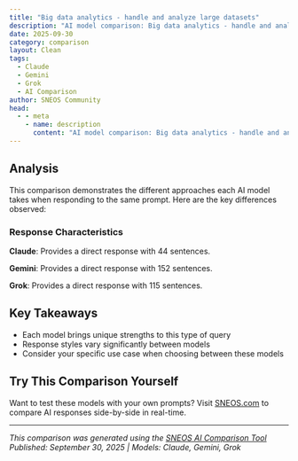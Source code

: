 ```yaml
---
title: "Big data analytics - handle and analyze large datasets"
description: "AI model comparison: Big data analytics - handle and analyze large datasets..."
date: 2025-09-30
category: comparison
layout: Clean
tags:
  - Claude
  - Gemini
  - Grok
  - AI Comparison
author: SNEOS Community
head:
  - - meta
    - name: description
      content: "AI model comparison: Big data analytics - handle and analyze large datasets..."
---
```


<ChatComparison
  title="Big data analytics - handle and analyze large datasets"
  prompt="Big data analytics - handle and analyze large datasets"
  :responses='{
    "Claude": "# Big Data Analytics: A Comprehensive Guide\n\n## What is Big Data Analytics?\n\nBig data analytics is the process of examining large, complex datasets to uncover hidden patterns, correlations, market trends, and customer preferences. It involves using advanced analytical techniques and technologies to extract meaningful insights from data that\u0027s too large or complex for traditional data processing methods.\n\n## The 5 V\u0027s of Big Data\n\n### 1. **Volume**\n- Massive amounts of data (terabytes to petabytes)\n- Growing exponentially every day\n\n### 2. **Velocity**\n- High speed of data generation and processing\n- Real-time or near-real-time analysis requirements\n\n### 3. **Variety**\n- Structured, semi-structured, and unstructured data\n- Multiple formats: text, images, videos, logs, sensors\n\n### 4. **Veracity**\n- Data quality and accuracy concerns\n- Dealing with incomplete or inconsistent data\n\n### 5. **Value**\n- Extracting meaningful insights and business value\n- Converting raw data into actionable intelligence\n\n## Key Technologies and Tools\n\n### **Storage Solutions**\n\u0060\u0060\u0060\n\u2022 Hadoop Distributed File System (HDFS)\n\u2022 Apache Cassandra\n\u2022 MongoDB\n\u2022 Amazon S3\n\u2022 Google Cloud Storage\n\u0060\u0060\u0060\n\n### **Processing Frameworks**\n\u0060\u0060\u0060python\n# Apache Spark Example\nfrom pyspark.sql import SparkSession\nfrom pyspark.sql.functions import *\n\nspark = SparkSession.builder \\\n    .appName(\u0022BigDataAnalysis\u0022) \\\n    .getOrCreate()\n\n# Read large dataset\ndf = spark.read.parquet(\u0022hdfs://large_dataset.parquet\u0022)\n\n# Perform transformations\nresult = df.groupBy(\u0022category\u0022) \\\n    .agg(avg(\u0022price\u0022).alias(\u0022avg_price\u0022),\n         count(\u0022*\u0022).alias(\u0022count\u0022)) \\\n    .orderBy(\u0022avg_price\u0022, ascending=False)\n\nresult.show()\n\u0060\u0060\u0060\n\n### **Analytics Tools**\n- **Apache Spark**: In-memory processing\n- **Apache Flink**: Stream processing\n- **Elasticsearch**: Search and analytics\n- **Apache Kafka**: Real-time data streaming\n- **TensorFlow/PyTorch**: Machine learning at scale\n\n## Big Data Analytics Process\n\n### 1. **Data Collection**\n\u0060\u0060\u0060python\n# Example: Streaming data collection with Kafka\nfrom kafka import KafkaConsumer\nimport json\n\nconsumer = KafkaConsumer(\n    \u0027user_events\u0027,\n    bootstrap_servers=[\u0027localhost:9092\u0027],\n    value_deserializer=lambda x: json.loads(x.decode(\u0027utf-8\u0027))\n)\n\nfor message in consumer:\n    event_data = message.value\n    # Process streaming data\n    process_event(event_data)\n\u0060\u0060\u0060\n\n### 2. **Data Storage**\n\u0060\u0060\u0060sql\n-- Example: Storing in distributed database\nCREATE TABLE user_events (\n    user_id BIGINT,\n    event_type STRING,\n    timestamp TIMESTAMP,\n    properties MAP\u003CSTRING, STRING\u003E\n) USING DELTA\nPARTITIONED BY (date(timestamp))\n\u0060\u0060\u0060\n\n### 3. **Data Processing**\n\u0060\u0060\u0060python\n# Example: Batch processing with Spark\ndef process_user_behavior(spark):\n    # Read data\n    events = spark.read.table(\u0022user_events\u0022)\n    \n    # Complex transformations\n    user_metrics = events \\\n        .filter(col(\u0022event_type\u0022) == \u0022purchase\u0022) \\\n        .groupBy(\u0022user_id\u0022) \\\n        .agg(\n            sum(\u0022amount\u0022).alias(\u0022total_spent\u0022),\n            count(\u0022*\u0022).alias(\u0022purchase_count\u0022),\n            avg(\u0022amount\u0022).alias(\u0022avg_purchase\u0022)\n        )\n    \n    return user_metrics\n\u0060\u0060\u0060\n\n### 4. **Analytics and Insights**\n\u0060\u0060\u0060python\n# Machine Learning on Big Data\nfrom pyspark.ml import Pipeline\nfrom pyspark.ml.feature import VectorAssembler\nfrom pyspark.ml.regression import RandomForestRegressor\n\n# Feature engineering\nassembler = VectorAssembler(\n    inputCols=[\u0022feature1\u0022, \u0022feature2\u0022, \u0022feature3\u0022],\n    outputCol=\u0022features\u0022\n)\n\n# Model training\nrf = RandomForestRegressor(featuresCol=\u0022features\u0022, labelCol=\u0022target\u0022)\n\n# Create pipeline\npipeline = Pipeline(stages=[assembler, rf])\n\n# Train model on large dataset\nmodel = pipeline.fit(training_data)\n\u0060\u0060\u0060\n\n## Types of Big Data Analytics",
    "Gemini": "Okay, let\u0027s break down big data analytics, focusing on how it handles and analyzes large datasets. This is a vast and complex field, so we\u0027ll cover the key concepts and technologies involved.\n\n**What is Big Data Analytics?**\n\nBig data analytics is the process of examining large and varied datasets \u2013 known as \u0022big data\u0022 \u2013 to uncover hidden patterns, unknown correlations, market trends, customer preferences, and other useful information. This information can be used to make more informed business decisions, improve operations, and gain a competitive advantage.\n\n**Key Characteristics of Big Data (The 5 V\u0027s):**\n\n*   **Volume:** The sheer size of the data.  We\u0027re talking about terabytes (TB), petabytes (PB), and even exabytes (EB) of data.\n*   **Velocity:** The speed at which data is generated and processed.  This includes real-time or near real-time data streams.\n*   **Variety:** The different types and formats of data.  This can be structured (e.g., data in a relational database), semi-structured (e.g., XML, JSON), and unstructured (e.g., text, images, audio, video).\n*   **Veracity:** The quality and accuracy of the data.  Big data often contains noise, inconsistencies, and biases.\n*   **Value:** The insights and business benefits derived from analyzing the data.  This is the ultimate goal of big data analytics.\n\n**The Process of Handling and Analyzing Large Datasets:**\n\nThe big data analytics process typically involves several stages:\n\n1.  **Data Collection/Acquisition:**\n\n    *   **Sources:** Data comes from various sources, including:\n        *   **Internal sources:** Transactional databases, CRM systems, web server logs, sensor data (IoT devices).\n        *   **External sources:** Social media, public datasets, market research reports, third-party data providers.\n    *   **Methods:**\n        *   **Data ingestion:** Transferring data from source systems to the big data platform. This might involve:\n            *   **Batch processing:** Moving large volumes of data at scheduled intervals.\n            *   **Stream processing:** Continuously ingesting and processing data as it arrives.\n        *   **APIs:** Using Application Programming Interfaces to connect to and extract data from different sources.\n        *   **Web scraping:** Extracting data from websites.\n\n2.  **Data Storage:**\n\n    *   **Distributed Storage:** Due to the volume of data, traditional database systems often aren\u0027t sufficient.  Distributed storage solutions are used:\n        *   **Hadoop Distributed File System (HDFS):** A popular open-source file system designed to store large files across a cluster of commodity hardware. It provides fault tolerance and high throughput.\n        *   **Cloud Storage (e.g., Amazon S3, Azure Blob Storage, Google Cloud Storage):** Cloud-based object storage services offer scalability, durability, and cost-effectiveness.\n        *   **NoSQL Databases:** These databases are designed to handle unstructured and semi-structured data and can scale horizontally.  Examples include:\n            *   **Key-value stores (e.g., Redis, DynamoDB)**\n            *   **Document databases (e.g., MongoDB, Couchbase)**\n            *   **Column-family stores (e.g., Cassandra, HBase)**\n            *   **Graph databases (e.g., Neo4j)**\n\n3.  **Data Processing and Cleaning:**\n\n    *   **Data Cleaning (Data Wrangling):**  This is a critical step to ensure data quality. It involves:\n        *   **Handling missing values:** Imputation, deletion.\n        *   **Removing duplicates:** Identifying and removing redundant records.\n        *   **Correcting errors:** Fixing inconsistencies and inaccuracies.\n        *   **Data type conversion:**  Converting data to the appropriate formats.\n    *   **Data Transformation:** Converting data into a suitable format for analysis:\n        *   **Normalization:** Scaling data to a specific range.\n        *   **Standardization:** Transforming data to have a mean of 0 and a standard deviation of 1.\n        *   **Aggregation:** Summarizing data (e.g., calculating averages, sums, counts).\n        *   **Feature engineering:** Creating new features from existing ones to improve model performance.\n    *   **Technologies:**\n        *   **MapReduce:** A programming model and software framework for processing large datasets in parallel.  Hadoop is a popular implementation of MapReduce.\n        *   **Spark:** A fast and general-purpose cluster computing system that provides in-memory data processing capabilities.  It\u0027s often used for iterative algorithms and real-time analytics.\n        *   **Dataflow/Beam:** A unified programming model for both batch and stream processing.\n        *   **Data processing pipelines (e.g., using Python, R, or specialized tools):** Creating automated workflows for data cleaning and transformation.\n\n4.  **Data Analysis:**\n\n    *   **Types of Analysis:**\n        *   **Descriptive Analytics:** Summarizing and describing the data (e.g., calculating statistics, creating visualizations).  Answers the question: \u0022What happened?\u0022\n        *   **Diagnostic Analytics:** Identifying the reasons why something happened (e.g., performing root cause analysis). Answers the question: \u0022Why did it happen?\u0022\n        *   **Predictive Analytics:** Using statistical models and machine learning to predict future outcomes (e.g., forecasting sales, predicting customer churn). Answers the question: \u0022What will happen?\u0022\n        *   **Prescriptive Analytics:** Recommending actions to optimize outcomes (e.g., suggesting personalized offers, optimizing pricing). Answers the question: \u0022What should we do?\u0022\n    *   **Techniques:**\n        *   **Statistical Analysis:** Regression analysis, hypothesis testing, time series analysis.\n        *   **Machine Learning:**\n            *   **Supervised Learning:** Building models to predict a target variable based on input features (e.g., classification, regression).\n            *   **Unsupervised Learning:** Discovering patterns and relationships in data without a target variable (e.g., clustering, dimensionality reduction, anomaly detection).\n            *   **Deep Learning:** Using neural networks with multiple layers to learn complex patterns from data (e.g., image recognition, natural language processing).\n        *   **Data Mining:** Discovering patterns and relationships in large datasets using techniques such as association rule mining, sequence mining, and classification.\n        *   **Text Analytics:** Extracting insights from text data (e.g., sentiment analysis, topic modeling).\n        *   **Graph Analytics:** Analyzing relationships between entities in a graph data structure (e.g., social network analysis, fraud detection).\n\n5.  **Data Visualization and Reporting:**\n\n    *   **Tools:**\n        *   **Tableau:** A popular data visualization tool for creating interactive dashboards and reports.\n        *   **Power BI:** Microsoft\u0027s business intelligence platform for data visualization and analysis.\n        *   **Looker:** A data analytics platform that provides a unified view of data across an organization.\n        *   **D3.js:** A JavaScript library for creating custom data visualizations.\n        *   **Python libraries (e.g., Matplotlib, Seaborn, Plotly):**  Used for creating visualizations within Python code.\n    *   **Purpose:**  To communicate insights from the data analysis in a clear and understandable way to stakeholders.\n\n6.  **Deployment and Monitoring:**\n\n    *   **Integration with business processes:**  Incorporating the insights from the analysis into decision-making and operational systems.\n    *   **Model deployment:**  Putting machine learning models into production so they can be used to make predictions.\n    *   **Monitoring:**  Tracking the performance of models and pipelines to ensure they are working correctly and providing accurate results.\n    *   **Feedback loop:**  Collecting feedback from users and using it to improve the analysis and models.\n\n**Key Technologies and Tools:**\n\n*   **Hadoop:** An open-source framework for distributed storage and processing of large datasets.\n*   **Spark:** A fast and general-purpose cluster computing system.\n*   **Cloud Platforms (AWS, Azure, Google Cloud):**  Provide a wide range of big data services, including storage, processing, analytics, and machine learning.\n*   **NoSQL Databases:**  Designed to handle unstructured and semi-structured data and can scale horizontally.\n*   **Programming Languages (Python, R, Java, Scala):**  Used for data processing, analysis, and model building.\n*   **Data Visualization Tools (Tableau, Power BI, Looker):**  Used for creating interactive dashboards and reports.\n*   **Message Queues (Kafka, RabbitMQ):**  Used for ingesting and processing real-time data streams.\n*   **ETL Tools (Informatica, Talend, AWS Glue):**  Used for extracting, transforming, and loading data.\n*   **Containerization (Docker, Kubernetes):**  Used for deploying and managing big data applications.\n\n**Challenges in Big Data Analytics:**\n\n*   **Data Volume:** Managing and processing massive amounts of data.\n*   **Data Variety:** Handling different data formats and sources.\n*   **Data Veracity:** Ensuring data quality and accuracy.\n*   **Data Velocity:** Processing data in real-time or near real-time.\n*   **Data Security and Privacy:** Protecting sensitive data.\n*   **Skills Gap:** Finding and retaining skilled data scientists and engineers.\n*   **Cost:** The cost of infrastructure, software, and personnel.\n*   **Scalability:** Scaling the infrastructure and applications to handle growing data volumes.\n*   **Complexity:** The complexity of the big data ecosystem and the integration of different technologies.\n\n**Examples of Big Data Analytics in Action:**\n\n*   **Retail:** Personalized recommendations, targeted marketing, fraud detection, supply chain optimization.\n*   **Healthcare:** Disease prediction, personalized medicine, drug discovery, healthcare fraud detection.\n*   **Finance:** Risk management, fraud detection, algorithmic trading, customer analytics.\n*   **Manufacturing:** Predictive maintenance, quality control, process optimization.\n*   **Transportation:** Route optimization, traffic management, autonomous vehicles.\n*   **Marketing:** Customer segmentation, campaign optimization, sentiment analysis.\n*   **Social Media:** Trend analysis, social network analysis, influencer marketing.\n\n**Key Skills for Big Data Professionals:**\n\n*   **Programming:** Proficiency in languages like Python, R, Java, or Scala.\n*   **Data Engineering:** Knowledge of data storage, processing, and pipelines.\n*   **Statistical Analysis:** Understanding of statistical concepts and methods.\n*   **Machine Learning:** Familiarity with machine learning algorithms and techniques.\n*   **Data Visualization:** Ability to communicate insights through visualizations.\n*   **Cloud Computing:** Experience with cloud platforms like AWS, Azure, or Google Cloud.\n*   **Database Management:** Knowledge of relational and NoSQL databases.\n*   **Communication Skills:** Ability to communicate technical concepts to non-technical audiences.\n*   **Problem-Solving Skills:** Ability to identify and solve complex problems.\n*   **Business Acumen:** Understanding of business needs and challenges.\n\n**In Conclusion:**\n\nBig data analytics is a powerful tool for extracting valuable insights from large and complex datasets. By understanding the key concepts, technologies, and challenges involved, organizations can leverage big data analytics to improve decision-making, optimize operations, and gain a competitive advantage. The field is constantly evolving, so continuous learning and adaptation are essential for success.\n",
    "Grok": "Big data analytics refers to the process of examining large, complex, and diverse datasets to uncover hidden patterns, correlations, trends, and anomalies that are not readily visible through traditional analytics techniques. It involves the use of advanced tools, technologies, and methodologies to process and analyze massive volumes of data (often in real-time) to derive actionable insights for decision-making.\n\nHere\u2019s a detailed breakdown of how to handle and analyze large datasets using big data analytics:\n\n---\n\n### **Key Characteristics of Big Data (5 Vs):**\nBig data is often defined by the following characteristics:\n1. **Volume**: The sheer amount of data being generated (terabytes, petabytes, or more).\n2. **Velocity**: The speed at which data is generated and processed (real-time or near real-time).\n3. **Variety**: The diversity of data types (structured, semi-structured, and unstructured).\n4. **Veracity**: The uncertainty or accuracy of the data.\n5. **Value**: The usefulness of the insights derived from the data.\n\n---\n\n### **Steps to Handle and Analyze Large Datasets:**\n\n#### **1. Data Collection and Ingestion**\n- **Sources**: Data can come from multiple sources such as IoT devices, social media, transactional systems, logs, sensors, etc.\n- **Tools for Ingestion**:\n  - **Apache Kafka**: A distributed streaming platform to handle real-time data feeds.\n  - **Apache NiFi**: For data flow automation and ingestion.\n  - **ETL Tools**: Extract, Transform, Load tools like Talend or Informatica to gather and preprocess data.\n- **Storage Options**:\n  - **Distributed File Systems**: Hadoop Distributed File System (HDFS) for storing large datasets.\n  - **Cloud Storage**: AWS S3, Google Cloud Storage, or Azure Blob Storage for scalable storage.\n\n#### **2. Data Storage and Management**\n- **Scalable Databases**: Use NoSQL databases like MongoDB, Cassandra, or HBase for unstructured and semi-structured data, or data warehouses like Amazon Redshift, Google BigQuery, or Snowflake for structured data.\n- **Data Lakes**: Store raw, unprocessed data in a central repository (e.g., AWS Lake Formation, Azure Data Lake) for future analysis.\n- **Data Partitioning**: Break data into smaller chunks based on criteria (e.g., date, region) to improve processing speed.\n- **Data Governance**: Ensure data quality, security, and compliance with regulations (e.g., GDPR, CCPA) using metadata management and data cataloging tools like Apache Atlas.\n\n#### **3. Data Processing**\n- **Batch Processing**: Analyze data in large batches using frameworks like Apache Hadoop MapReduce or Apache Spark.\n- **Stream Processing**: Process data in real-time using tools like Apache Flink, Apache Storm, or Spark Streaming for applications like fraud detection or live monitoring.\n- **Distributed Computing**: Leverage distributed systems to process data across multiple nodes for scalability and speed (e.g., Spark clusters).\n- **Data Cleaning**: Use tools or scripts (e.g., Python libraries like Pandas) to remove duplicates, handle missing values, and standardize formats.\n\n#### **4. Data Analysis**\n- **Exploratory Data Analysis (EDA)**: Use statistical methods and visualization tools (e.g., Tableau, Power BI, Matplotlib in Python) to understand data patterns.\n- **Machine Learning and AI**: Apply algorithms to predict trends or classify data using libraries like Scikit-learn, TensorFlow, or PyTorch.\n- **Data Mining**: Identify correlations and patterns using tools like RapidMiner or WEKA.\n- **Quantitative Analysis**: Use statistical software like R or Python for hypothesis testing and regression analysis.\n\n#### **5. Data Visualization and Reporting**\n- Present insights using dashboards and visualizations.\n  - Tools: Tableau, Power BI, Looker, or custom libraries like Plotly and Seaborn in Python.\n- Automate reporting to stakeholders using scheduled reports or real-time dashboards.\n\n#### **6. Scalability and Performance Optimization**\n- Use cloud-based platforms (AWS, Google Cloud, Azure) for on-demand scalability.\n- Implement data compression and indexing to reduce storage and improve query performance.\n- Optimize algorithms and queries for faster processing (e.g., using Apache Spark\u2019s in-memory computing).\n\n---\n\n### **Technologies and Tools for Big Data Analytics**\n1. **Data Storage and Management**:\n   - Hadoop: For distributed storage and processing.\n   - NoSQL Databases: MongoDB, Cassandra, HBase.\n   - Data Warehouses: Amazon Redshift, Google BigQuery, Snowflake.\n2. **Processing Frameworks**:\n   - Apache Spark: For in-memory processing of large datasets.\n   - Apache Flink: For real-time stream processing.\n   - Apache Hadoop MapReduce: For batch processing.\n3. **Programming Languages**:\n   - Python: Libraries like Pandas, NumPy, and Dask for data manipulation.\n   - R: For statistical analysis.\n   - Scala: Often used with Apache Spark.\n4. **Machine Learning and AI**:\n   - TensorFlow, PyTorch: For deep learning.\n   - Scikit-learn: For traditional machine learning algorithms.\n5. **Visualization**:\n   - Tableau, Power BI, QlikView: For interactive dashboards.\n   - Matplotlib, Seaborn, Plotly: For custom visualizations in Python.\n\n---\n\n### **Challenges in Big Data Analytics**\n1. **Data Volume**: Managing and processing massive datasets requires significant infrastructure.\n2. **Data Variety**: Handling diverse data formats (text, images, videos) can be complex.\n3. **Data Velocity**: Real-time processing demands high-speed systems.\n4. **Data Security**: Protecting sensitive data from breaches and ensuring compliance.\n5. **Skilled Workforce**: Requires expertise in data engineering, data science, and domain knowledge.\n\n---\n\n### **Best Practices for Big Data Analytics**\n1. **Define Objectives**: Clearly outline the goals of your analysis (e.g., cost reduction, customer segmentation).\n2. **Choose the Right Tools**: Match tools and platforms to your use case (e.g., real-time vs. batch processing).\n3. **Ensure Data Quality**: Clean and preprocess data to avoid inaccurate insights.\n4. **Leverage Cloud Solutions**: Use cloud platforms for cost-effective scalability and flexibility.\n5. **Automate Where Possible**: Automate data pipelines, reporting, and monitoring to save time.\n6. **Focus on Security**: Implement encryption, access controls, and regular audits to protect data.\n\n---\n\n### **Applications of Big Data Analytics**\n1. **Business Intelligence**: Identify market trends, customer behavior, and sales patterns.\n2. **Healthcare**: Predict disease outbreaks, optimize treatments, and analyze patient data.\n3. **Finance**: Detect fraud, assess risks, and optimize investments.\n4. **Marketing**: Personalize campaigns, segment customers, and predict churn.\n5. **Manufacturing**: Optimize supply chains, predict equipment failures, and improve quality control.\n6. **Smart Cities**: Manage traffic, energy consumption, and public safety through IoT data.\n\n---\n\nBy following these steps and leveraging the right tools and technologies, organizations can effectively handle and analyze large datasets to drive data-driven decision-making and gain a competitive edge. If you have a specific use case or dataset in mind, feel free to ask for more tailored advice!"
  }'
  published-date="22:46"
/>

## Analysis

This comparison demonstrates the different approaches each AI model takes when responding to the same prompt. Here are the key differences observed:

### Response Characteristics

**Claude**: Provides a direct response with 44 sentences. 

**Gemini**: Provides a direct response with 152 sentences. 

**Grok**: Provides a direct response with 115 sentences. 

## Key Takeaways

- Each model brings unique strengths to this type of query
- Response styles vary significantly between models
- Consider your specific use case when choosing between these models

## Try This Comparison Yourself

Want to test these models with your own prompts? Visit [SNEOS.com](https://sneos.com) to compare AI responses side-by-side in real-time.

---

*This comparison was generated using the [SNEOS AI Comparison Tool](https://sneos.com)*
*Published: September 30, 2025 | Models: Claude, Gemini, Grok*
